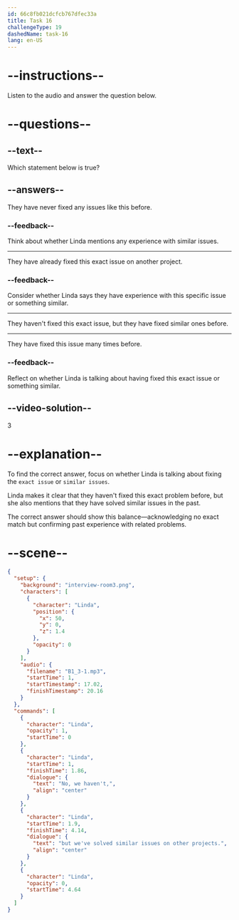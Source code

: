 ```yaml
---
id: 66c8fb021dcfcb767dfec33a
title: Task 16
challengeType: 19
dashedName: task-16
lang: en-US
---
```

<!-- (Audio) Linda: No, we haven't. But we've solved similar issues on other projects. -->

# --instructions--

Listen to the audio and answer the question below.

# --questions--

## --text--

Which statement below is true?

## --answers--

They have never fixed any issues like this before.

### --feedback--

Think about whether Linda mentions any experience with similar issues.

---

They have already fixed this exact issue on another project.

### --feedback--

Consider whether Linda says they have experience with this specific issue or something similar.

---

They haven't fixed this exact issue, but they have fixed similar ones before.

---

They have fixed this issue many times before.

### --feedback--

Reflect on whether Linda is talking about having fixed this exact issue or something similar.
  
## --video-solution--

3

# --explanation--

To find the correct answer, focus on whether Linda is talking about fixing the `exact issue` or `similar issues`. 

Linda makes it clear that they haven't fixed this exact problem before, but she also mentions that they have solved similar issues in the past. 

The correct answer should show this balance—acknowledging no exact match but confirming past experience with related problems.

# --scene--

```json
{
  "setup": {
    "background": "interview-room3.png",
    "characters": [
      {
        "character": "Linda",
        "position": {
          "x": 50,
          "y": 0,
          "z": 1.4
        },
        "opacity": 0
      }
    ],
    "audio": {
      "filename": "B1_3-1.mp3",
      "startTime": 1,
      "startTimestamp": 17.02,
      "finishTimestamp": 20.16
    }
  },
  "commands": [
    {
      "character": "Linda",
      "opacity": 1,
      "startTime": 0
    },
    {
      "character": "Linda",
      "startTime": 1,
      "finishTime": 1.86,
      "dialogue": {
        "text": "No, we haven't,",
        "align": "center"
      }
    },
    {
      "character": "Linda",
      "startTime": 1.9,
      "finishTime": 4.14,
      "dialogue": {
        "text": "but we've solved similar issues on other projects.",
        "align": "center"
      }
    },
    {
      "character": "Linda",
      "opacity": 0,
      "startTime": 4.64
    }
  ]
}
```
